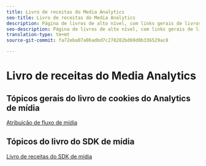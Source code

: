 ```yaml
---
title: Livro de receitas do Media Analytics
seo-title: Livro de receitas do Media Analytics
description: Página de livros de alto nível, com links gerais de livros de receitas do MA e links específicos do SDK.
seo-description: Página de livros de alto nível, com links gerais de livros de receitas do MA e links específicos do SDK.
translation-type: tm+mt
source-git-commit: fa72eba07a06adbd7c278282bd69d0b336529ac8

---
```



# Livro de receitas do Media Analytics

## Tópicos gerais do livro de cookies do Analytics de mídia

[Atribuição de fluxo de mídia](/help/media-analytics-cookbook/media-dimensions.md)

## Tópicos do livro do SDK de mídia

[Livro de receitas do SDK de mídia](/help/sdk-implement/cookbook/sdk-cookbook-overview.md)
